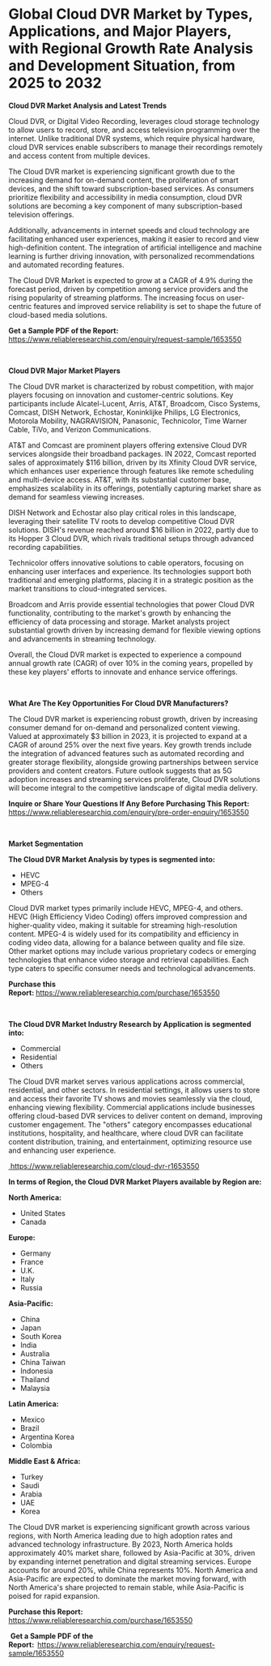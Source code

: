 <p><h1>Global Cloud DVR Market by Types, Applications, and Major Players, with Regional Growth Rate Analysis and Development Situation, from 2025 to 2032</h1></p><p><strong>Cloud DVR Market Analysis and Latest Trends</strong></p>
<p><p>Cloud DVR, or Digital Video Recording, leverages cloud storage technology to allow users to record, store, and access television programming over the internet. Unlike traditional DVR systems, which require physical hardware, cloud DVR services enable subscribers to manage their recordings remotely and access content from multiple devices. </p><p>The Cloud DVR market is experiencing significant growth due to the increasing demand for on-demand content, the proliferation of smart devices, and the shift toward subscription-based services. As consumers prioritize flexibility and accessibility in media consumption, cloud DVR solutions are becoming a key component of many subscription-based television offerings. </p><p>Additionally, advancements in internet speeds and cloud technology are facilitating enhanced user experiences, making it easier to record and view high-definition content. The integration of artificial intelligence and machine learning is further driving innovation, with personalized recommendations and automated recording features.</p><p>The Cloud DVR Market is expected to grow at a CAGR of 4.9% during the forecast period, driven by competition among service providers and the rising popularity of streaming platforms. The increasing focus on user-centric features and improved service reliability is set to shape the future of cloud-based media solutions.</p></p>
<p><strong>Get a Sample PDF of the Report:&nbsp;</strong> <a href="https://www.reliableresearchiq.com/enquiry/request-sample/1653550?utm_campaign=1906&utm_medium=2&utm_source=Github&utm_content=ia&utm_term=16042025&utm_id=cloud-dvr">https://www.reliableresearchiq.com/enquiry/request-sample/1653550</a></p>
<p>&nbsp;</p>
<p><strong>Cloud DVR Major Market Players</strong></p>
<p><p>The Cloud DVR market is characterized by robust competition, with major players focusing on innovation and customer-centric solutions. Key participants include Alcatel-Lucent, Arris, AT&T, Broadcom, Cisco Systems, Comcast, DISH Network, Echostar, Koninklijke Philips, LG Electronics, Motorola Mobility, NAGRAVISION, Panasonic, Technicolor, Time Warner Cable, TiVo, and Verizon Communications.</p><p>AT&T and Comcast are prominent players offering extensive Cloud DVR services alongside their broadband packages. IN 2022, Comcast reported sales of approximately $116 billion, driven by its Xfinity Cloud DVR service, which enhances user experience through features like remote scheduling and multi-device access. AT&T, with its substantial customer base, emphasizes scalability in its offerings, potentially capturing market share as demand for seamless viewing increases.</p><p>DISH Network and Echostar also play critical roles in this landscape, leveraging their satellite TV roots to develop competitive Cloud DVR solutions. DISH's revenue reached around $16 billion in 2022, partly due to its Hopper 3 Cloud DVR, which rivals traditional setups through advanced recording capabilities.</p><p>Technicolor offers innovative solutions to cable operators, focusing on enhancing user interfaces and experience. Its technologies support both traditional and emerging platforms, placing it in a strategic position as the market transitions to cloud-integrated services.</p><p>Broadcom and Arris provide essential technologies that power Cloud DVR functionality, contributing to the market's growth by enhancing the efficiency of data processing and storage. Market analysts project substantial growth driven by increasing demand for flexible viewing options and advancements in streaming technology.</p><p>Overall, the Cloud DVR market is expected to experience a compound annual growth rate (CAGR) of over 10% in the coming years, propelled by these key players' efforts to innovate and enhance service offerings.</p></p>
<p>&nbsp;</p>
<p><strong>What Are The Key Opportunities For Cloud DVR Manufacturers?</strong></p>
<p><p>The Cloud DVR market is experiencing robust growth, driven by increasing consumer demand for on-demand and personalized content viewing. Valued at approximately $3 billion in 2023, it is projected to expand at a CAGR of around 25% over the next five years. Key growth trends include the integration of advanced features such as automated recording and greater storage flexibility, alongside growing partnerships between service providers and content creators. Future outlook suggests that as 5G adoption increases and streaming services proliferate, Cloud DVR solutions will become integral to the competitive landscape of digital media delivery.</p></p>
<p><strong>Inquire or Share Your Questions If Any Before Purchasing This Report:</strong> <a href="https://www.reliableresearchiq.com/enquiry/pre-order-enquiry/1653550?utm_campaign=1906&utm_medium=2&utm_source=Github&utm_content=ia&utm_term=16042025&utm_id=cloud-dvr">https://www.reliableresearchiq.com/enquiry/pre-order-enquiry/1653550</a></p>
<p>&nbsp;</p>
<p><strong>Market Segmentation</strong></p>
<p><strong>The Cloud DVR Market Analysis by types is segmented into:</strong></p>
<p><ul><li>HEVC</li><li>MPEG-4</li><li>Others</li></ul></p>
<p><p>Cloud DVR market types primarily include HEVC, MPEG-4, and others. HEVC (High Efficiency Video Coding) offers improved compression and higher-quality video, making it suitable for streaming high-resolution content. MPEG-4 is widely used for its compatibility and efficiency in coding video data, allowing for a balance between quality and file size. Other market options may include various proprietary codecs or emerging technologies that enhance video storage and retrieval capabilities. Each type caters to specific consumer needs and technological advancements.</p></p>
<p><strong>Purchase this Report:&nbsp;</strong><a href="https://www.reliableresearchiq.com/purchase/1653550?utm_campaign=1906&utm_medium=2&utm_source=Github&utm_content=ia&utm_term=16042025&utm_id=cloud-dvr">https://www.reliableresearchiq.com/purchase/1653550</a></p>
<p>&nbsp;</p>
<p><strong>The Cloud DVR Market Industry Research by Application is segmented into:</strong></p>
<p><ul><li>Commercial</li><li>Residential</li><li>Others</li></ul></p>
<p><p>The Cloud DVR market serves various applications across commercial, residential, and other sectors. In residential settings, it allows users to store and access their favorite TV shows and movies seamlessly via the cloud, enhancing viewing flexibility. Commercial applications include businesses offering cloud-based DVR services to deliver content on demand, improving customer engagement. The "others" category encompasses educational institutions, hospitality, and healthcare, where cloud DVR can facilitate content distribution, training, and entertainment, optimizing resource use and enhancing user experience.</p></p>
<p><a href="https://www.reliableresearchiq.com/cloud-dvr-r1653550?utm_campaign=1906&utm_medium=2&utm_source=Github&utm_content=ia&utm_term=16042025&utm_id=cloud-dvr">&nbsp;https://www.reliableresearchiq.com/cloud-dvr-r1653550</a></p>
<p><strong>In terms of Region, the Cloud DVR Market Players available by Region are:</strong></p>
<p>
    <p> <strong> North America: </strong>
        <ul>
            <li>United States</li>
            <li>Canada</li>
        </ul>
        </p> 
    <p> <strong> Europe: </strong>
        <ul>
            <li>Germany</li>
            <li>France</li>
            <li>U.K.</li>
            <li>Italy</li>
            <li>Russia</li>
        </ul>
        </p> 
    <p> <strong> Asia-Pacific: </strong>
        <ul>
            <li>China</li>
            <li>Japan</li>
            <li>South Korea</li>
            <li>India</li>
            <li>Australia</li>
            <li>China Taiwan</li>
            <li>Indonesia</li>
            <li>Thailand</li>
            <li>Malaysia</li>
        </ul>
        </p> 
    <p> <strong> Latin America: </strong>
        <ul>
            <li>Mexico</li>
            <li>Brazil</li>
            <li>Argentina Korea</li>
            <li>Colombia</li>
        </ul>
        </p> 
    <p> <strong> Middle East & Africa: </strong>
        <ul>
            <li>Turkey</li>
            <li>Saudi</li>
            <li>Arabia</li>
            <li>UAE</li>
            <li>Korea</li>
        </ul>
    </p>
    </p>
<p><p>The Cloud DVR market is experiencing significant growth across various regions, with North America leading due to high adoption rates and advanced technology infrastructure. By 2023, North America holds approximately 40% market share, followed by Asia-Pacific at 30%, driven by expanding internet penetration and digital streaming services. Europe accounts for around 20%, while China represents 10%. North America and Asia-Pacific are expected to dominate the market moving forward, with North America's share projected to remain stable, while Asia-Pacific is poised for rapid expansion.</p></p>
<p><strong>Purchase this Report: </strong><a href="https://www.reliableresearchiq.com/purchase/1653550?utm_campaign=1906&utm_medium=2&utm_source=Github&utm_content=ia&utm_term=16042025&utm_id=cloud-dvr">https://www.reliableresearchiq.com/purchase/1653550</a></p>
<p>&nbsp;<strong>Get a Sample PDF of the Report:&nbsp;&nbsp;</strong><a href="https://www.reliableresearchiq.com/enquiry/request-sample/1653550?utm_campaign=1906&utm_medium=2&utm_source=Github&utm_content=ia&utm_term=16042025&utm_id=cloud-dvr">https://www.reliableresearchiq.com/enquiry/request-sample/1653550</a></p>
<p><strong></strong></p>
<p><p></p><p></p><p></p></p>